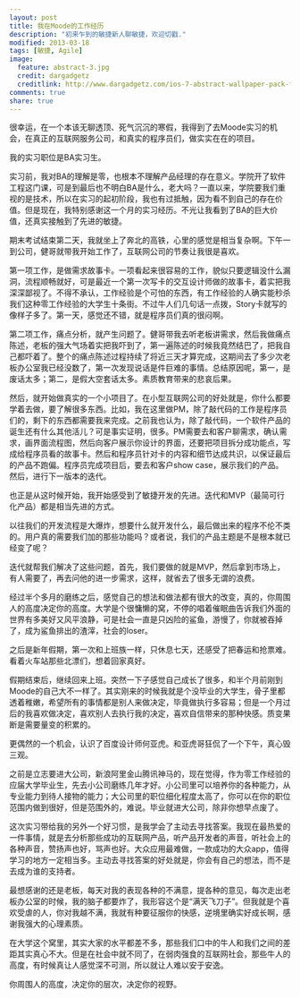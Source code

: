 ```yaml
---
layout: post
title: 我在Moode的工作经历
description: "初来乍到的敏捷新人聊敏捷，欢迎切戳."
modified: 2013-03-18
tags: [敏捷, Agile]
image:
  feature: abstract-3.jpg
  credit: dargadgetz
  creditlink: http://www.dargadgetz.com/ios-7-abstract-wallpaper-pack-for-iphone-5-and-ipod-touch-retina/
comments: true
share: true
---
```


 很幸运，在一个本该无聊透顶、死气沉沉的寒假，我得到了去Moode实习的机会，在真正的互联网服务公司，和真实的程序员们，做实实在在的项目。
 
我的实习职位是BA实习生。

实习前，我对BA的理解是零，也根本不理解产品经理的存在意义。学院开了软件工程这门课，可是到最后也不明白BA是什么，老大吗？一直以来，学院要我们重视的是技术，所以在实习的起初阶段，我也有过抵触，因为看不到自己的存在价值。但是现在，我特别感谢这一个月的实习经历。不光让我看到了BA的巨大价值，还真实接触到了先进的敏捷。

期末考试结束第二天，我就坐上了奔北的高铁，心里的感觉是相当复杂啊。下午一到公司，健哥就带我开始工作了，互联网公司的节奏让我很是喜欢。

第一项工作，是做需求故事卡。一项看起来很容易的工作，貌似只要逻辑没什么漏洞，流程顺畅就好，可是最近一个第一次写卡的交互设计师做的故事卡，着实把我深深鄙视了。不得不承认，工作经验是个可怕的东西，有工作经验的人确实能秒杀我们这种零工作经验的大学生十条街。不过牛人们几句话一点拨，Story卡就写的像样子多了。第一天，感觉还不错，就是程序员们真的很闷啊。

第二项工作，痛点分析，就产生问题了。健哥带我去听老板讲需求，然后我做痛点陈述，老板的强大气场着实把我吓到了，第一遍陈述的时候我竟然结巴了，把我自己都吓着了。整个的痛点陈述过程持续了将近三天才算完成，这期间去了多少次老板办公室我已经没数了，第一次发现说话是件巨难的事情。总结原因呢，第一，是废话太多；第二，是假大空套话太多。素质教育带来的悲哀后果。

然后，就开始做真实的一个小项目了。在小型互联网公司的好处就是，你什么都要学着去做，要了解很多东西。比如，我在这里做PM，除了敲代码的工作是程序员们的，剩下的东西都需要我来完成。之前我也认为，除了敲代码，一个软件产品的诞生还有什么其他活儿？可是事实证明，很多。PM需要去和客户聊需求，确认需求，画界面流程图，然后向客户展示你设计的界面，还要把项目拆分成功能点，写成给程序员看的故事卡。然后和程序员针对卡的内容和细节达成共识，以保证最后的产品不跑偏。程序员完成项目后，要去和客户show case，展示我们的产品。然后，进行下一版本的迭代。

也正是从这时候开始，我开始感受到了敏捷开发的先进。迭代和MVP（最简可行化产品）都是相当先进的方式。

以往我们的开发流程是大爆炸，想要什么就开发什么，最后做出来的程序不伦不类的。用户真的需要我们加的那些功能吗？或者说，我们的产品主题是不是根本就已经变了呢？

迭代就帮我们解决了这些问题，首先，我们要做的就是MVP，然后拿到市场上，有人需要了，再去问他的进一步需求，这样，就省去了很多无谓的浪费。

经过半个多月的磨练之后，感觉自己的想法和做法都有很大的改变，真的，你周围人的高度决定你的高度。大学是个很慵懒的窝，不停的唱着催眠曲告诉我们外面的世界有多美好又风平浪静，可是社会一直是只凶险的鲨鱼，游慢了，你就被吞掉了，成为鲨鱼排出的渣滓，社会的loser。

之后是新年假期，第一次和上班族一样，只休息七天，还感受了把春运和抢票难。看着火车站那些北漂们，想着回家真好。

假期结束后，继续回来上班。突然一下子感觉自己成长了很多，和半个月前刚到Moode的自己大不一样了。其实刚来的时候我就是个没毕业的大学生，骨子里都透着稚嫩，希望所有的事情都是别人来做决定，毕竟做执行多容易；但是一个月过后的我喜欢做决定，喜欢别人去执行我的决定，喜欢自信带来的那种快感。质变果断是需要量变的积累的。

更偶然的一个机会，认识了百度设计师何亚虎。和亚虎哥狂侃了一个下午，真心毁三观。

之前是立志要进大公司，新浪阿里金山腾讯神马的，现在觉得，作为零工作经验的应届大学毕业生，先去小公司磨练几年才好。小公司里可以培养你的各种能力，从专业能力到待人接物的能力；大公司里的职位细化程度太高了，你可以在你的职位范围内做到很好，但是范围外的，难说。毕业就进大公司，除非你想早点废了。

这次实习带给我的另外一个好习惯，是我学会了主动去寻找答案。我现在最热爱的一件事情，就是去分析那些成功的互联网产品，听产品开发者的声音，听社会上的各种声音，赞扬声也好，骂声也好。大众应用最难做，一款成功的大众app，值得学习的地方一定相当多。主动去寻找答案的好处就是，你会有自己的想法，而不是去成为谁的支持者。

最想感谢的还是老板，每天对我的表现各种的不满意，提各种的意见，每次走出老板办公室的时候，我的脑子都要炸了，我形容这个是“满天飞刀子”。但我就是个喜欢受虐的人，你对我越不满，我就有种要征服你的快感，逆境里确实好成长啊，感谢我强大的心理素质。

在大学这个窝里，其实大家的水平都差不多，那些我们口中的牛人和我们之间的差距其实真心不大。但是在社会中就不同了，在弱肉强食的互联网社会，那些牛人的高度，有时候真让人感觉深不可测，所以就让人难以安于安逸。

你周围人的高度，决定你的层次，决定你的视野。

